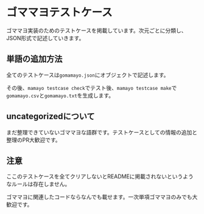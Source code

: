 # ゴママヨテストケース

ゴママヨ実装のためのテストケースを掲載しています。次元ごとに分類し、JSON形式で記述していきます。

## 単語の追加方法

全てのテストケースは`gomamayo.json`にオブジェクトで記述します。

その後、`mamayo testcase check`でテスト後、`mamayo testcase make`で`gomamayo.csv`と`gomamayo.txt`を生成します。

## uncategorizedについて

まだ整理できていないゴママヨな語群です。テストケースとしての情報の追加と整理のPR大歓迎です。

## 注意

ここのテストケースを全てクリアしないとREADMEに掲載されないというようなルールは存在しません。

ゴママヨに関連したコードならなんでも載せます。一次単項ゴママヨのみでも大歓迎です。

